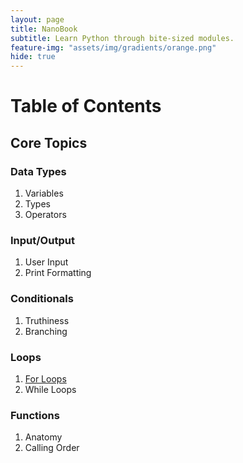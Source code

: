 ```yaml
---
layout: page
title: NanoBook
subtitle: Learn Python through bite-sized modules.
feature-img: "assets/img/gradients/orange.png"
hide: true
---
```


# Table of Contents

## Core Topics

### Data Types

1. Variables
1. Types
1. Operators

### Input/Output

1. User Input
1. Print Formatting

### Conditionals

1. Truthiness
1. Branching

### Loops

1. [For Loops](book/loops/for.md)
1. While Loops

### Functions

1. Anatomy
1. Calling Order
